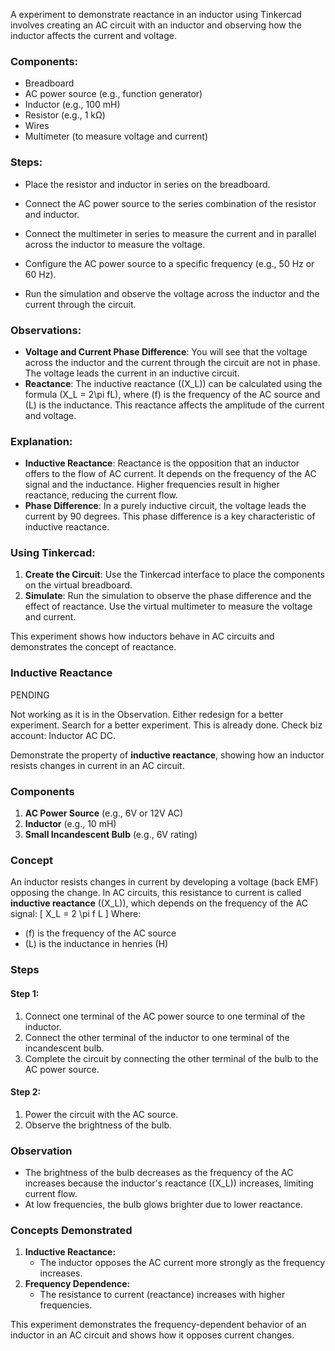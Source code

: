 A experiment to demonstrate reactance in an inductor using Tinkercad involves creating an AC circuit with an inductor and observing how the inductor affects the current and voltage.

### Components:

- Breadboard
- AC power source (e.g., function generator)
- Inductor (e.g., 100 mH)
- Resistor (e.g., 1 kΩ)
- Wires
- Multimeter (to measure voltage and current)

### Steps:

   - Place the resistor and inductor in series on the breadboard.
   - Connect the AC power source to the series combination of the resistor and inductor.
   - Connect the multimeter in series to measure the current and in parallel across the inductor to measure the voltage.

   - Configure the AC power source to a specific frequency (e.g., 50 Hz or 60 Hz).
   - Run the simulation and observe the voltage across the inductor and the current through the circuit.

### Observations:

- **Voltage and Current Phase Difference**: You will see that the voltage across the inductor and the current through the circuit are not in phase. The voltage leads the current in an inductive circuit.
- **Reactance**: The inductive reactance (\(X_L\)) can be calculated using the formula \(X_L = 2\pi fL\), where \(f\) is the frequency of the AC source and \(L\) is the inductance. This reactance affects the amplitude of the current and voltage.

### Explanation:

- **Inductive Reactance**: Reactance is the opposition that an inductor offers to the flow of AC current. It depends on the frequency of the AC signal and the inductance. Higher frequencies result in higher reactance, reducing the current flow.
- **Phase Difference**: In a purely inductive circuit, the voltage leads the current by 90 degrees. This phase difference is a key characteristic of inductive reactance.

### Using Tinkercad:

1. **Create the Circuit**: Use the Tinkercad interface to place the components on the virtual breadboard.
2. **Simulate**: Run the simulation to observe the phase difference and the effect of reactance. Use the virtual multimeter to measure the voltage and current.

This experiment shows how inductors behave in AC circuits and demonstrates the concept of reactance.

### **Inductive Reactance**

PENDING

Not working as it is in the Observation.
Either redesign for a better experiment. Search for a better experiment.
This is already done. Check biz account: Inductor AC DC.

Demonstrate the property of **inductive reactance**, showing how an inductor resists changes in current in an AC circuit.

### **Components**

1. **AC Power Source** (e.g., 6V or 12V AC)
2. **Inductor** (e.g., 10 mH)
3. **Small Incandescent Bulb** (e.g., 6V rating)

### **Concept**

An inductor resists changes in current by developing a voltage (back EMF) opposing the change. In AC circuits, this resistance to current is called **inductive reactance** (\(X_L\)), which depends on the frequency of the AC signal:
\[
X_L = 2 \pi f L
\]
Where:
- \(f\) is the frequency of the AC source
- \(L\) is the inductance in henries (H)

### **Steps**

#### Step 1:

1. Connect one terminal of the AC power source to one terminal of the inductor.
2. Connect the other terminal of the inductor to one terminal of the incandescent bulb.
3. Complete the circuit by connecting the other terminal of the bulb to the AC power source.

#### Step 2:

1. Power the circuit with the AC source.
2. Observe the brightness of the bulb.

### **Observation**

- The brightness of the bulb decreases as the frequency of the AC increases because the inductor's reactance (\(X_L\)) increases, limiting current flow.
- At low frequencies, the bulb glows brighter due to lower reactance.

### **Concepts Demonstrated**

1. **Inductive Reactance:**
   - The inductor opposes the AC current more strongly as the frequency increases.
2. **Frequency Dependence:**
   - The resistance to current (reactance) increases with higher frequencies.

This experiment demonstrates the frequency-dependent behavior of an inductor in an AC circuit and shows how it opposes current changes.

